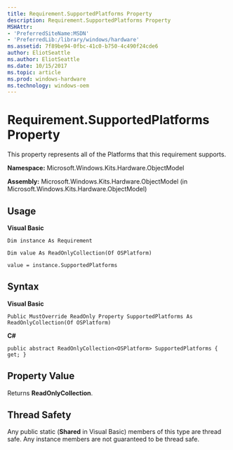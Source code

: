 ```yaml
---
title: Requirement.SupportedPlatforms Property
description: Requirement.SupportedPlatforms Property
MSHAttr:
- 'PreferredSiteName:MSDN'
- 'PreferredLib:/library/windows/hardware'
ms.assetid: 7f89be94-0fbc-41c0-b750-4c490f24cde6
author: EliotSeattle
ms.author: EliotSeattle
ms.date: 10/15/2017
ms.topic: article
ms.prod: windows-hardware
ms.technology: windows-oem
---
```


# Requirement.SupportedPlatforms Property


This property represents all of the Platforms that this requirement supports.

**Namespace:** Microsoft.Windows.Kits.Hardware.ObjectModel

**Assembly:** Microsoft.Windows.Kits.Hardware.ObjectModel (in Microsoft.Windows.Kits.Hardware.ObjectModel)

## <span id="Usage"></span><span id="usage"></span><span id="USAGE"></span>Usage


**Visual Basic**

`Dim instance As Requirement`

`Dim value As ReadOnlyCollection(Of OSPlatform)`

`value = instance.SupportedPlatforms`

## <span id="Syntax"></span><span id="syntax"></span><span id="SYNTAX"></span>Syntax


**Visual Basic**

`Public MustOverride ReadOnly Property SupportedPlatforms As ReadOnlyCollection(Of OSPlatform)`

**C#**

`public abstract ReadOnlyCollection<OSPlatform> SupportedPlatforms { get; }`

## <span id="Property_Value"></span><span id="property_value"></span><span id="PROPERTY_VALUE"></span>Property Value


Returns **ReadOnlyCollection**.

## <span id="Thread_Safety"></span><span id="thread_safety"></span><span id="THREAD_SAFETY"></span>Thread Safety


Any public static (**Shared** in Visual Basic) members of this type are thread safe. Any instance members are not guaranteed to be thread safe.

 

 






